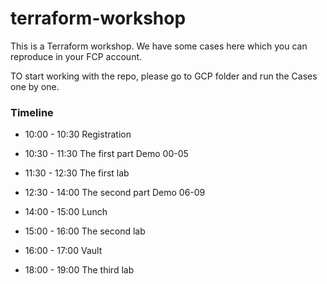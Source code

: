 # terraform-workshop

This is a Terraform workshop. We have some cases here which you can reproduce in your FCP account.

TO start working with the repo, please go to GCP folder and run the Cases one by one.

### Timeline
- 10:00 - 10:30 Registration

- 10:30 - 11:30 The first part Demo 00-05

- 11:30 - 12:30 The first lab

- 12:30 - 14:00 The second part Demo 06-09

- 14:00 - 15:00  Lunch

- 15:00 - 16:00 The second lab

- 16:00 - 17:00 Vault

- 18:00 - 19:00 The third lab